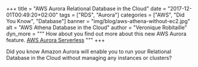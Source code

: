 +++
title = "AWS Aurora Relational Database in the Cloud"
date = "2017-12-01T00:49:20+02:00"
tags = ["RDS", "Aurora"]
categories = ["AWS", "Did You Know", "Database"]
banner = "img/blog/aws-athena-without-ec2.jpg"
alt = "AWS Athena Database in the Cloud"
author = "Veronique Robitaille"
dyn_more = """
How about you find out more about this new AWS Aurora feature.  <a href="https://aws.amazon.com/about-aws/whats-new/2017/11/sign-up-for-the-preview-of-amazon-aurora-serverless" target="_blank">AWS Aurora Serverless</a>
           """
+++

Did you know Amazon Aurora will enable you to run your Relational Database in the Cloud without managing any instances or clusters?

